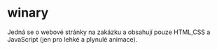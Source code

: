 # winary
Jedná se o webové stránky na zakázku a obsahují pouze HTML,CSS a JavaScript (jen pro lehké a plynulé animace).
